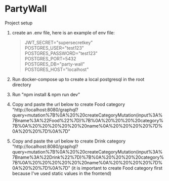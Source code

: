 # PartyWall


Project setup
1) create an .env file, here is an example of env file:
   >JWT_SECRET="supersecretkey"<br/>
   POSTGRES_USER="test123"<br/>
   POSTGRES_PASSWORD="test123"<br/>
   POSTGRES_PORT=5432<br/>
   POSTGRES_DB="party-wall"<br/>
   POSTGRES_HOST="localhost"

2) Run docker-compose up to create a local postgresql in the root directory
3) Run "npm install & npm run dev"
4) Copy and paste the url below to create Food category
"http://localhost:8080/graphql?query=mutation%7B%0A%20%20createCategoryMutation(input%3A%7Bname%3A%22Food%22%7D)%7B%0A%20%20%20%20category%7B%0A%20%20%20%20%20%20name%0A%20%20%20%20%7D%0A%20%20%7D%0A%7D"
5) Copy and paste the url below to create Drink category 
"http://localhost:8080/graphql?query=mutation%7B%0A%20%20createCategoryMutation(input%3A%7Bname%3A%22Drink%22%7D)%7B%0A%20%20%20%20category%7B%0A%20%20%20%20%20%20name%0A%20%20%20%20%7D%0A%20%20%7D%0A%7D"
(it is important to create Food category first because  I've used static values in the frontend)
